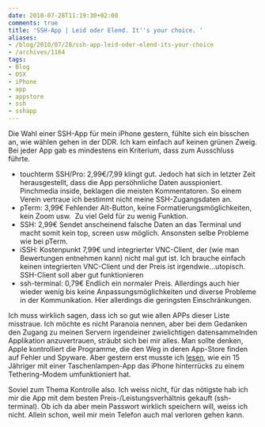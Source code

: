 ```yaml
---
date: 2010-07-28T11:19:30+02:00
comments: true
title: 'SSH-App | Leid oder Elend. It''s your choice. '
aliases:
- /blog/2010/07/28/ssh-app-leid-oder-elend-its-your-choice
- /archives/1164
tags:
- Blog
- OSX
- iPhone
- app
- appstore
- ssh
- sshapp
---
```


Die Wahl einer SSH-App für mein iPhone gestern, fühlte sich ein bisschen
an, wie wählen gehen in der DDR. Ich kam einfach auf keinen grünen Zweig.
Bei jeder App gab es mindestens ein Kriterium, dass zum Ausschluss führte.

* touchterm SSH/Pro: 2,99€/7,99 klingt gut. Jedoch hat sich in letzter Zeit
  herausgestellt, dass die App persöhnliche Daten ausspioniert. Pinchmedia
  inside, beklagen die meisten Kommentatoren. So einem Verein vertraue ich
  bestimmt nicht meine SSH-Zugangsdaten an.
* pTerm: 3,99€ Fehlender Alt-Button, keine Formatierungsmöglichkeiten, kein
  Zoom usw.  Zu viel Geld für zu wenig Funktion.
* SSH: 2,99€ Sendet anscheinend falsche Daten an das Terminal und macht
  somit kein top, screen usw möglich. Ansonsten selbe Probleme wie bei
  pTerm.
* iSSH: Kostenpunkt 7,99€ und integrierter VNC-Client, der (wie man
  Bewertungen entnehmen kann) nicht mal gut ist. Ich brauche einfach
  keinen integrierten VNC-Client und der Preis ist irgendwie…utopisch.
  SSH-Client soll aber gut funktionieren
* ssh-terminal: 0,79€ Endlich ein normaler Preis. Allerdings auch hier
  wieder wenig bis keine Anpassungsmöglichkeiten und diverse Probleme in
  der Kommunikation. Hier allerdings die geringsten Einschränkungen.

Ich muss wirklich sagen, dass ich so gut wie allen APPs dieser Liste
misstraue. Ich möchte es nicht Paranoia nennen, aber bei dem Gedanken den
Zugang zu meinen Servern irgendeiner zwielichtigen datensammelnden
Applikation anzuvertrauen, sträubt sich bei mir alles. Man sollte denken,
Apple kontrolliert die Programme, die den Weg in deren App-Store finden auf
Fehler und Spyware. Aber gestern erst musste ich
[lesen](http://zeit.de/digital/mobil/2010-07/handylight-appstore-tethering),
wie ein 15 Jähriger mit einer Taschenlampen-App das iPhone hinterrücks zu
einem Tethering-Modem umfunktioniert hat.

Soviel zum Thema Kontrolle also. Ich weiss nicht, für das nötigste hab ich
mir die App mit dem besten Preis-/Leistungsverhältnis gekauft
(ssh-terminal). Ob ich da aber mein Passwort wirklich speichern will, weiss
ich nicht. Allein schon, weil mir mein Telefon auch mal verloren gehen
kann.
